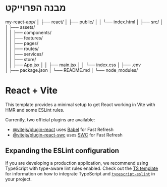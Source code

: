 # מבנה הפרוייקט


my-react-app/
│
├── react/
│   ├── public/
│   │   └── index.html
│   ├── src/
│   │   ├── assets/             
│   │   ├── components/        
│   │   ├── features/           
│   │   ├── pages/              
│   │   ├── routes/             
│   │   ├── services/           
│   │   ├── store/              
│   │   ├── App.jsx
│   │   ├── main.jsx
│   │   └── index.css
│   ├── .env                   
│   ├── package.json
│   └── README.md
│
└── node_modules/




# React + Vite

This template provides a minimal setup to get React working in Vite with HMR and some ESLint rules.

Currently, two official plugins are available:

- [@vitejs/plugin-react](https://github.com/vitejs/vite-plugin-react/blob/main/packages/plugin-react) uses [Babel](https://babeljs.io/) for Fast Refresh
- [@vitejs/plugin-react-swc](https://github.com/vitejs/vite-plugin-react/blob/main/packages/plugin-react-swc) uses [SWC](https://swc.rs/) for Fast Refresh

## Expanding the ESLint configuration

If you are developing a production application, we recommend using TypeScript with type-aware lint rules enabled. Check out the [TS template](https://github.com/vitejs/vite/tree/main/packages/create-vite/template-react-ts) for information on how to integrate TypeScript and [`typescript-eslint`](https://typescript-eslint.io) in your project.
